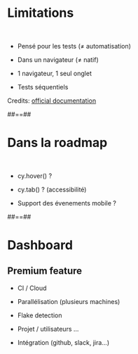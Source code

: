 # Limitations
<br/>

 * Pensé pour les tests (≠ automatisation)

 * Dans un navigateur (≠ natif)

 * 1 navigateur, 1 seul onglet

 * Tests séquentiels

Credits: [official documentation](https://docs.cypress.io/guides/references/trade-offs#Permanent-trade-offs-1)

##==##

# Dans la roadmap
<br/>

 * cy.hover() ? 

 * cy.tab() ? (accessibilité)

 * Support des évenements mobile ? 


##==##

# Dashboard

## Premium feature

 * CI / Cloud

 * Parallélisation (plusieurs machines)

 * Flake detection

 * Projet / utilisateurs ...
 
 * Intégration (github, slack, jira...) 